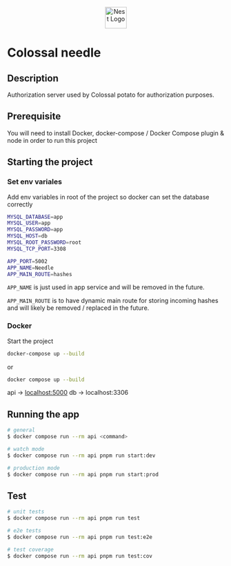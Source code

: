 <p align="center">
  <a href="http://nestjs.com/" target="blank"><img src="https://nestjs.com/img/logo-small.svg" width="50" alt="Nest Logo" /></a>
</p>

# Colossal needle

## Description

Authorization server used by Colossal potato for authorization purposes.

## Prerequisite

You will need to install Docker, docker-compose / Docker Compose plugin & node in order to run this project

## Starting the project

### Set env variales

Add env variables in root of the project so docker can set the database correctly

```bash
MYSQL_DATABASE=app
MYSQL_USER=app
MYSQL_PASSWORD=app
MYSQL_HOST=db
MYSQL_ROOT_PASSWORD=root
MYSQL_TCP_PORT=3308

APP_PORT=5002
APP_NAME=Needle
APP_MAIN_ROUTE=hashes
```

`APP_NAME` is just used in app service and will be removed in the future.

`APP_MAIN_ROUTE` is to have dynamic main route for storing incoming hashes
and will likely be removed / replaced in the future.

### Docker

Start the project

```bash
docker-compose up --build
```

or

```bash
docker compose up --build
```

api -> [localhost:5000](localhost:5000)
db -> localhost:3306

## Running the app

```bash
# general
$ docker compose run --rm api <command>

# watch mode
$ docker compose run --rm api pnpm run start:dev

# production mode
$ docker compose run --rm api pnpm run start:prod
```

## Test

```bash
# unit tests
$ docker compose run --rm api pnpm run test

# e2e tests
$ docker compose run --rm api pnpm run test:e2e

# test coverage
$ docker compose run --rm api pnpm run test:cov
```
